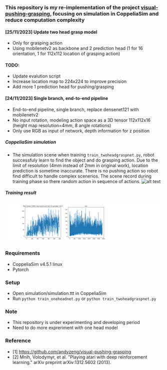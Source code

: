 ### This repository is my re-implementation of the project [visual-pushing-grasping](https://github.com/andyzeng/visual-pushing-grasping), focusing on simulation in CoppeliaSim and reduce computation complexity

#### [25/11/2023] Update two head grasp model
* Only for grasping action
* Using mobilenetv2 as backbone and 2 prediction head (1 for 16 orientation, 1 for 112x112 location of grasping action)
#### TODO:
* Update evalution script
* Increase location map to 224x224 to improve precision
* Add more 1 prediction head for pushing/grasping

#### [24/11/2023] Single branch, end-to-end pipeline
* End-to-end pipeline, single branch, replace densenet121 with mobilenetv2
* No input rotation, modeling action space as a 3D tensor 112x112x16 (height map resolution=4mm, 8 angle rotations)
* Only use RGB as input of network, depth information for z position
##### CoppeliaSim simulation
* The simulation scene when training `train_twoheadgraspnet.py`, robot successfuly learn to find the object and do grasping action. Due to the limit of resolution (4mm instead of 2mm in original work), location prediction is sometime inaccurate. There is no pushing action so robot find difficult to handle complex scenerios. The scene record during training phase so there random action in sequence of actions.
![alt text](https://github.com/phuongboi/pushing-and-grasping-with-reinforcement-learning/blob/main/figures/recording_2023_11_28-07_03-58.gif)

##### Training result
![alt text](https://github.com/phuongboi/pushing-and-grasping-with-reinforcement-learning/blob/main/figures/fig_14000.png)

### Requirements
* CoppeliaSim v4.5.1 linux
* Pytorch

### Setup
* Open simulation/simulation.ttt in CoppeliaSim
* Run `python train_oneheadnet.py` or `python train_twoheadgraspnet.py`
### Note
* This repository is under experimenting and developing period
* Need to do more expreriment with one head model
### Reference
* [1] https://github.com/andyzeng/visual-pushing-grasping
* [2] Mnih, Volodymyr, et al. "Playing atari with deep reinforcement learning." arXiv preprint arXiv:1312.5602 (2013).
